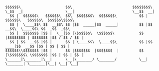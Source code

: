     $$$$$$\                    $$\                           $$$$$$$$\                                
    \_$$  _|                   \__|                          \__$$  __|                               
      $$ |  $$$$$$\   $$$$$$\  $$\  $$$$$$$\  $$$$$$$\          $$ | $$$$$$\   $$$$$$\  $$$$$$\$$$$\  
      $$ |  \____$$\ $$  __$$\ $$ |$$  _____|$$  _____|         $$ |$$  __$$\  \____$$\ $$  _$$  _$$\ 
      $$ |  $$$$$$$ |$$ |  \__|$$ |\$$$$$$\  \$$$$$$\           $$ |$$$$$$$$ | $$$$$$$ |$$ / $$ / $$ |
      $$ | $$  __$$ |$$ |      $$ | \____$$\  \____$$\          $$ |$$   ____|$$  __$$ |$$ | $$ | $$ |
    $$$$$$\\$$$$$$$ |$$ |      $$ |$$$$$$$  |$$$$$$$  |         $$ |\$$$$$$$\ \$$$$$$$ |$$ | $$ | $$ |
    \______|\_______|\__|      \__|\_______/ \_______/          \__| \_______| \_______|\__| \__| \__|
    